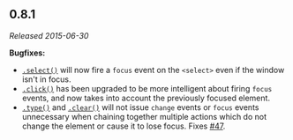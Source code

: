 ## 0.8.1

_Released 2015-06-30_

**Bugfixes:**

- [`.select()`](/api/commands/select) will now fire a `focus` event on the
  `<select>` even if the window isn't in focus.
- [`.click()`](/api/commands/click) has been upgraded to be more intelligent
  about firing `focus` events, and now takes into account the previously focused
  element.
- [`.type()`](/api/commands/type) and [`.clear()`](/api/commands/clear) will not
  issue `change` events or `focus` events unnecessary when chaining together
  multiple actions which do not change the element or cause it to lose focus.
  Fixes [#47](https://github.com/cypress-io/cypress/issues/47).
